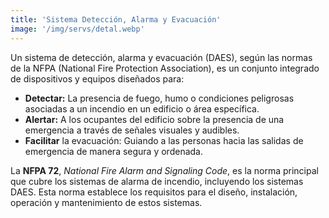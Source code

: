 ```yaml
---
title: 'Sistema Detección, Alarma y Evacuación'
image: '/img/servs/detal.webp'
---
```


Un sistema de detección, alarma y evacuación (DAES), según las normas de la NFPA (National Fire Protection Association), es un conjunto integrado de dispositivos y equipos diseñados para:

- **Detectar:** La presencia de fuego, humo o condiciones peligrosas asociadas a un incendio en un edificio o área específica.
- **Alertar:** A los ocupantes del edificio sobre la presencia de una emergencia a través de señales visuales y audibles.
- **Facilitar** la evacuación: Guiando a las personas hacia las salidas de emergencia de manera segura y ordenada.

La **NFPA 72**, _National Fire Alarm and Signaling Code_, es la norma principal que cubre los sistemas de alarma de incendio, incluyendo los sistemas DAES. Esta norma establece los requisitos para el diseño, instalación, operación y mantenimiento de estos sistemas.

